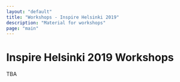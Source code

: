 ```yaml
---
layout: "default"
title: "Workshops - Inspire Helsinki 2019"
description: "Material for workshops"
page: "main"
---
```

# Inspire Helsinki 2019 Workshops

TBA
